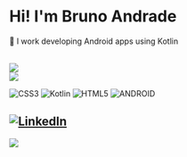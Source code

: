 # Hi! I'm Bruno Andrade
💭 I work developing Android apps using Kotlin<br><br>


![](https://github-readme-stats.vercel.app/api?username=BrunoAnndrade&theme=dracula&hide_border=true&include_all_commits=false&count_private=false)<br/>
![](https://github-readme-streak-stats.herokuapp.com/?user=BrunoAnndrade&theme=dracula&hide_border=true)<br/>


![CSS3](https://img.shields.io/badge/css3-%231572B6.svg?style=for-the-badge&logo=css3&logoColor=white) ![Kotlin](https://img.shields.io/badge/kotlin-%230095D5.svg?style=for-the-badge&logo=kotlin&logoColor=white) ![HTML5](https://img.shields.io/badge/html5-%23E34F26.svg?style=for-the-badge&logo=html5&logoColor=white) ![ANDROID](https://img.shields.io/badge/android-%2320232a.svg?style=for-the-badge&logo=android&logoColor=%a4c639)

[![LinkedIn](https://img.shields.io/badge/LinkedIn-%230077B5.svg?logo=linkedin&logoColor=white)](https://linkedin.com/in/https://www.linkedin.com/in/bruno-andrade-312a48141/) 
---
[![](https://visitcount.itsvg.in/api?id=BrunoAnndrade&icon=0&color=12)](https://visitcount.itsvg.in)

<!-- Proudly created with GPRM ( https://gprm.itsvg.in ) -->
